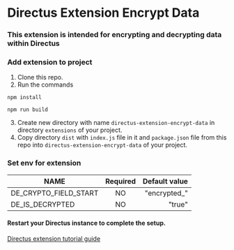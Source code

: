 # Directus Extension Encrypt Data

### This extension is intended for encrypting and decrypting data within Directus

### Add extension to project

1. Clone this repo.
2. Run the commands

```
npm install
```

```
npm run build
```

3. Create new directory with name `directus-extension-encrypt-data` in directory `extensions` of your project.
4. Copy directory `dist` with `index.js` file in it and `package.json` file from this repo into `directus-extension-encrypt-data` of your project.

### Set env for extension

| NAME                  | Required | Default value |
| --------------------- | :------: | ------------: |
| DE_CRYPTO_FIELD_START |    NO    | "encrypted\_" |
| DE_IS_DECRYPTED       |    NO    |        "true" |

#### Restart your Directus instance to complete the setup.

[Directus extension tutorial guide](https://store-restack.vercel.app/docs/directus-knowledge-directus-extension-tutorial)
